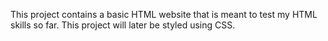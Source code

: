 This project contains a basic HTML website that is meant to test my HTML skills so far. This project will later be styled using CSS.